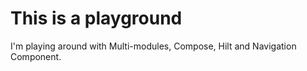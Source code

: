 # This is a playground
I'm playing around with Multi-modules, Compose, Hilt and Navigation Component.